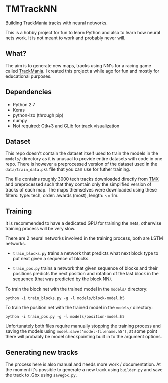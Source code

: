 # TMTrackNN
Building TrackMania tracks with neural networks.

This is a hobby project for fun to learn Python and also to learn how neural nets work. It is not meant to work and probably never will.

## What?
The aim is to generate new maps, tracks using NN's for a racing game called [TrackMania](https://www.trackmania.com/). I created this project a while ago for fun and mostly for educational purposes.

## Dependencies
* Python 2.7
* Keras
* python-lzo (through pip)
* numpy
* Not required: Gtk+3 and GLib for track visualization

## Dataset
This repo doesn't contain the dataset itself used to train the models in the `models/` directory as it is unusual to provide entire datasets with code in one repo. There is however a preprocessed version of the dataset used in the `data/train_data.pkl` file that you can use for futher training.

The file contains roughly 3000 tech tracks downloaded directly from [TMX](https://tmnforever.tm-exchange.com/) and preprocessed such that they contain only the simplified version of tracks of each map. The maps themselves were downloaded using these filters: type: tech, order: awards (most), length: ~= 1m.

## Training
It is recommended to have a dedicated GPU for training the nets, otherwise training process will be very slow.

There are 2 neural networks involved in the training process, both are LSTM networks.
* `train_blocks.py` trains a network that predicts what next block type to put next given a sequence of blocks.

* `train_pos.py` trains a network that given sequence of blocks and their positions predicts the next position and rotation of the last block in the sequence (that was predicted by the block NN).

To train the block net with the trained model in the `models/` directory:
```
python -i train_blocks.py -g -l models/block-model.h5
```

To train the position net with the trained model in the `models/` directory:
```
python -i train_pos.py -g -l models/position-model.h5
```

Unfortunately both files require manually stopping the training process and saving the models using `model.save('model-filename.h5')`, at some point there will probably be model checkpointing built in to the argument options.

## Generating new tracks
The process here is also manual and needs more work / documentation. At the moment it's possible to generate a new track using `builder.py` and save the track to .Gbx using `savegbx.py`.